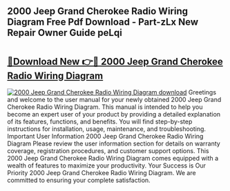 ## 2000 Jeep Grand Cherokee Radio Wiring Diagram Free Pdf Download - Part-zLx New Repair Owner Guide peLqi

# <h2><a href="http://dfl12k.blite.top/?on=2000+Jeep+Grand+Cherokee+Radio+Wiring+Diagram">🔗Download New 👉🔴 2000 Jeep Grand Cherokee Radio Wiring Diagram</a></h2>

[![2000 Jeep Grand Cherokee Radio Wiring Diagram download](https://i.imgur.com/lujVjoI.png)](http://dfl12k.blite.top/?on=2000+Jeep+Grand+Cherokee+Radio+Wiring+Diagram)
Greetings and welcome to the user manual for your newly obtained 2000 Jeep Grand Cherokee Radio Wiring Diagram. This manual is intended to help you become an expert user of your product by providing a detailed explanation of its features, functions, and benefits. You will find step-by-step instructions for installation, usage, maintenance, and troubleshooting. Important User Information 2000 Jeep Grand Cherokee Radio Wiring Diagram Please review the user information section for details on warranty coverage, registration procedures, and customer support options. This 2000 Jeep Grand Cherokee Radio Wiring Diagram comes equipped with a wealth of features to maximize your productivity. Your Success is Our Priority 2000 Jeep Grand Cherokee Radio Wiring Diagram. We are committed to ensuring your complete satisfaction.

